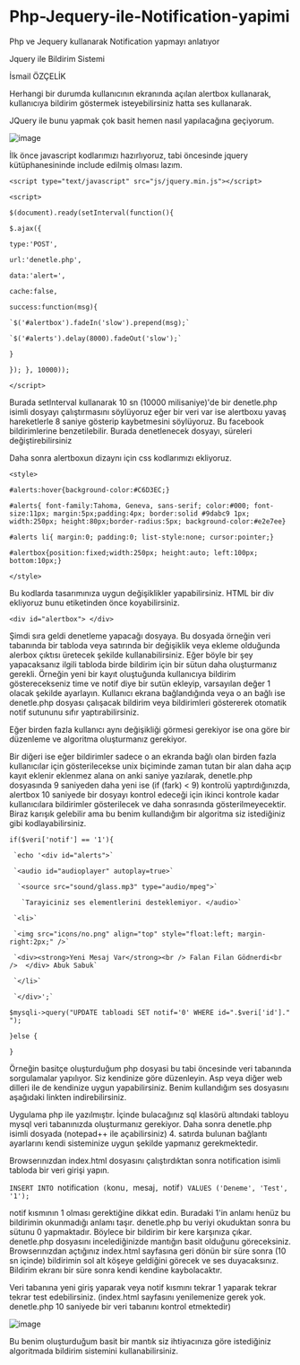 # Php-Jequery-ile-Notification-yapimi

Php ve Jequery kullanarak Notification yapmayı anlatıyor

Jquery ile Bildirim Sistemi

İsmail ÖZÇELİK

Herhangi bir durumda kullanıcının ekranında açılan alertbox kullanarak, kullanıcıya bildirim göstermek isteyebilirsiniz hatta ses kullanarak. 

JQuery ile bunu yapmak çok basit hemen nasıl yapılacağına geçiyorum.


![image](https://user-images.githubusercontent.com/71672398/120067320-9223ca80-c083-11eb-887a-4b93067d3d95.png)


İlk önce javascript kodlarımızı hazırlıyoruz, tabi öncesinde jquery kütüphanesininde include edilmiş olması lazım.

` <script type="text/javascript" src="js/jquery.min.js"></script> `

`<script>`

`$(document).ready(setInterval(function(){ `

  ` $.ajax({ `
  
  `type:'POST',`
  
   `url:'denetle.php',`
   
   `data:'alert=',`
   
   `cache:false,`
   
   `success:function(msg){`
   
    `$('#alertbox').fadeIn('slow').prepend(msg);`
    
    `$('#alerts').delay(8000).fadeOut('slow');`
    
   `}`
   
`}); }, 10000));`

`</script>`

Burada setInterval kullanarak 10 sn (10000 milisaniye)'de bir denetle.php isimli dosyayı çalıştırmasını söylüyoruz eğer bir veri var ise alertboxu yavaş hareketlerle 8 saniye gösterip kaybetmesini söylüyoruz. Bu facebook bildirimlerine benzetilebilir. Burada denetlenecek dosyayı, süreleri değiştirebilirsiniz

Daha sonra alertboxun dizaynı için css kodlarımızı ekliyoruz.

`<style>`

`#alerts:hover{background-color:#C6D3EC;}`

`#alerts{ font-family:Tahoma, Geneva, sans-serif; color:#000; font-size:11px; margin:5px;padding:4px; border:solid #9dabc9 1px; width:250px; height:80px;border-radius:5px; background-color:#e2e7ee}`

`#alerts li{ margin:0; padding:0; list-style:none; cursor:pointer;}`

`#alertbox{position:fixed;width:250px; height:auto; left:100px; bottom:10px;}`

`</style>`

Bu kodlarda tasarımınıza uygun değişiklikler yapabilirsiniz. HTML bir div ekliyoruz bunu </body> etiketinden önce koyabilirsiniz.

`<div id="alertbox"> </div>`

Şimdi sıra geldi denetleme yapacağı dosyaya. Bu dosyada örneğin veri tabanında bir tabloda veya satırında bir değişiklik veya ekleme olduğunda alerbox çıktısı üretecek şekilde kullanabilirsiniz. Eğer böyle bir şey yapacaksanız ilgili tabloda birde bildirim için bir sütun daha oluşturmanız gerekli. Örneğin yeni bir kayıt oluştuğunda kullanıcıya bildirim gösterecekseniz time ve notif diye bir sutün ekleyip, varsayılan değer 1 olacak şekilde ayarlayın. Kullanıcı ekrana bağlandığında veya o an bağlı ise denetle.php dosyası çalışacak bildirim veya bildirimleri göstererek otomatik notif sutununu sıfır yaptırabilirsiniz.

Eğer birden fazla kullanıcı aynı değişikliği görmesi gerekiyor ise ona göre bir düzenleme ve algoritma oluşturmanız gerekiyor.

Bir diğeri ise eğer bildirimler sadece o an ekranda bağlı olan birden fazla kullanıcılar için gösterilecekse unix biçiminde zaman tutan bir alan daha açıp kayıt eklenir eklenmez alana on anki saniye yazılarak, denetle.php dosyasında 9 saniyeden daha yeni ise (if (fark) < 9) kontrolü yaptırdığınızda, alertbox 10 saniyede bir dosyayı kontrol edeceği için ikinci kontrole kadar kullanıcılara bildirimler gösterilecek ve daha sonrasında gösterilmeyecektir. Biraz karışık gelebilir ama bu benim kullandığım bir algoritma siz istediğiniz gibi kodlayabilirsiniz.

`if($veri['notif'] == '1'){`
     
     `echo '<div id="alerts">`
     
     `<audio id="audioplayer" autoplay=true>`
     
      `<source src="sound/glass.mp3" type="audio/mpeg">`
       
       `Tarayiciniz ses elementlerini desteklemiyor. </audio>`
       
     `<li>`
     
     `<img src="icons/no.png" align="top" style="float:left; margin-right:2px;" />`
     
     `<div><strong>Yeni Mesaj Var</strong><br /> Falan Filan Gödnerdi<br />  </div> Abuk Sabuk`
     
     `</li>`
     
     `</div>';`
     
`$mysqli->query("UPDATE tabloadi SET notif='0' WHERE id=".$veri['id']." ");`

`}else {`

`}`

Örneğin basitçe oluşturduğum php dosyasi bu tabi öncesinde veri tabanında sorgulamalar yapılıyor. Siz kendinize göre düzenleyin. Asp veya diğer web dilleri ile de kendinize uygun yapabilirsiniz. Benim kullandığım ses dosyasını aşağıdaki linkten indirebilirsiniz.

Uygulama php ile yazılmıştır. İçinde bulacağınız sql klasörü altındaki tabloyu mysql veri tabanınızda oluşturmanız gerekiyor. Daha sonra denetle.php isimli dosyada (notepad++ ile açabilirsiniz) 4. satırda bulunan bağlantı ayarlarını kendi sisteminize uygun şekilde yapmanız gerekmektedir.

Browserınızdan index.html dosyasını çalıştırdıktan sonra notification isimli tabloda bir veri girişi yapın.

`INSERT INTO `notification` (`konu`, `mesaj`, `notif`) VALUES ('Deneme', 'Test', '1');`

notif kısmının 1 olması gerektiğine dikkat edin. Buradaki 1'in anlamı henüz bu bildirimin okunmadığı anlamı taşır. denetle.php bu veriyi okuduktan sonra bu sütunu 0 yapmaktadır. Böylece bir bildirim bir kere karşınıza çıkar. denetle.php dosyasını incelediğinizde mantığın basit olduğunu göreceksiniz. Browserınızdan açtığınız index.html sayfasına geri dönün bir süre sonra (10 sn içinde) bildirimin sol alt köşeye geldiğini görecek ve ses duyacaksınız. Bildirim ekranı bir süre sonra kendi kendine kaybolacaktır.

Veri tabanına yeni giriş yaparak veya notif kısmını tekrar 1 yaparak tekrar tekrar test edebilirsiniz. (index.html sayfasını yenilemenize gerek yok. denetle.php 10 saniyede bir veri tabanını kontrol etmektedir)

![image](https://user-images.githubusercontent.com/71672398/120067873-838ae280-c086-11eb-8ea5-a215c4d3adae.png)
 
Bu benim oluşturduğum basit bir mantık siz ihtiyacınıza göre istediğiniz algoritmada bildirim sistemini kullanabilirsiniz.
